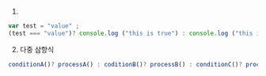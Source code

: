 1. 
```javascript
var test = "value" ;
(test === "value")? console.log ("this is true") : console.log ("this is false")
```

2. 다중 삼항식
```javascript
conditionA()? processA() : coditionB()? processB() : conditionC()? processC(): processC(C condition is false)
```
